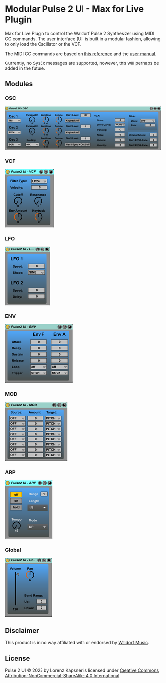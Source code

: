# Modular Pulse 2 UI - Max for Live Plugin

Max for Live Plugin to control the Waldorf Pulse 2 Synthesizer using MIDI CC commands.
The user interface (UI) is built in a modular fashion, allowing to only load the Oscillator or the VCF.

The MIDI CC commands are based on [this reference](https://downloads.waldorfmusic.com/cloud/index.php/s/KzjAwQjrs497BZF) and the [user manual](https://cloud.waldorfmusic.com/index.php/s/jjKoRMjgHNWER72).

Currently, no SysEx messages are supported, however, this will perhaps be added in the future.

## Modules

### OSC

![](_img/OSC.png)

### VCF

![](_img/vcf.png)

### LFO

![](_img/LFO.png)

### ENV

![](_img/ENV.png)

### MOD

![](_img/MOD.png)

### ARP

![](_img/arp.png)

### Global

![](_img/global.png)


## Disclaimer

This product is in no way affiliated with or endorsed by [Waldorf Music](https://waldorfmusic.com).


## License

Pulse 2 UI © 2025 by Lorenz Kapsner is licensed under [Creative Commons Attribution-NonCommercial-ShareAlike 4.0 International](https://creativecommons.org/licenses/by-nc-sa/4.0/?ref=chooser-v1)
